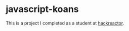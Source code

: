 # javascript-koans
This is a project I completed as a student at [hackreactor](http://hackreactor.com).
